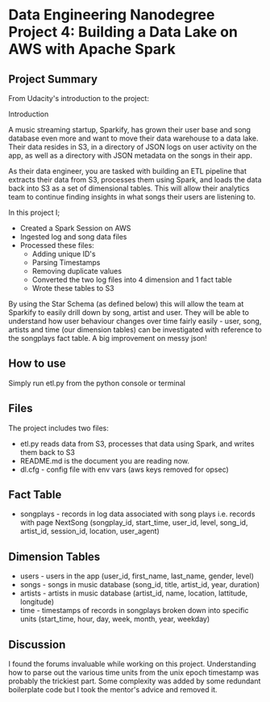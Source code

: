 # Data Engineering Nanodegree Project 4: Building a Data Lake on AWS with Apache Spark

## Project Summary

From Udacity's introduction to the project:

Introduction

A music streaming startup, Sparkify, has grown their user base and song database even more and want to move their data warehouse to a data lake. Their data resides in S3, in a directory of JSON logs on user activity on the app, as well as a directory with JSON metadata on the songs in their app.

As their data engineer, you are tasked with building an ETL pipeline that extracts their data from S3, processes them using Spark, and loads the data back into S3 as a set of dimensional tables. This will allow their analytics team to continue finding insights in what songs their users are listening to.


In this project I;

* Created a Spark Session on AWS
* Ingested log and song data files
* Processed these files:
    * Adding unique ID's
    * Parsing Timestamps
    * Removing duplicate values
    * Converted the two log files into 4 dimension and 1 fact table
    * Wrote these tables to S3
    
By using the Star Schema (as defined below) this will allow the team at Sparkify to easily drill down by song, artist and user. They will be able to understand how user behaviour changes over time fairly easily - user, song, artists and time (our dimension tables) can be investigated with reference to the songplays fact table. A big improvement on messy json!
    
## How to use

Simply run etl.py from the python console or terminal

## Files

The project includes two files:

* etl.py reads data from S3, processes that data using Spark, and writes them back to S3
* README.md is the document you are reading now.
* dl.cfg - config file with env vars (aws keys removed for opsec)

## Fact Table

* songplays - records in log data associated with song plays i.e. records with page NextSong (songplay_id, start_time, user_id, level, song_id, artist_id, session_id, location, user_agent)

## Dimension Tables

* users - users in the app (user_id, first_name, last_name, gender, level)
* songs - songs in music database (song_id, title, artist_id, year, duration)
* artists - artists in music database (artist_id, name, location, lattitude, longitude)
* time - timestamps of records in songplays broken down into specific units (start_time, hour, day, week, month, year, weekday)
    
## Discussion

I found the forums invaluable while working on this project. Understanding how to parse out the various time units from the unix epoch timestamp was probably the trickiest part. Some complexity was added by some redundant boilerplate code but I took the mentor's advice and removed it.

